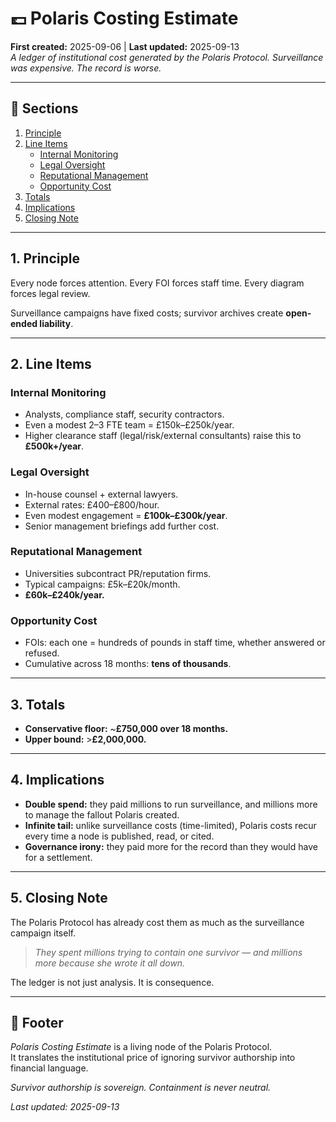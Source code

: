 # 💷 Polaris Costing Estimate  
**First created:** 2025-09-06 | **Last updated:** 2025-09-13  
*A ledger of institutional cost generated by the Polaris Protocol. Surveillance was expensive. The record is worse.*  

---

## 📑 Sections  
1. [Principle](#1-principle)  
2. [Line Items](#2-line-items)  
   - [Internal Monitoring](#internal-monitoring)  
   - [Legal Oversight](#legal-oversight)  
   - [Reputational Management](#reputational-management)  
   - [Opportunity Cost](#opportunity-cost)  
3. [Totals](#3-totals)  
4. [Implications](#4-implications)  
5. [Closing Note](#5-closing-note)  

---

## 1. Principle  
Every node forces attention. Every FOI forces staff time. Every diagram forces legal review.  

Surveillance campaigns have fixed costs; survivor archives create **open-ended liability**.  

---

## 2. Line Items  

### Internal Monitoring  
- Analysts, compliance staff, security contractors.  
- Even a modest 2–3 FTE team = £150k–£250k/year.  
- Higher clearance staff (legal/risk/external consultants) raise this to **£500k+/year**.  

### Legal Oversight  
- In-house counsel + external lawyers.  
- External rates: £400–£800/hour.  
- Even modest engagement = **£100k–£300k/year**.  
- Senior management briefings add further cost.  

### Reputational Management  
- Universities subcontract PR/reputation firms.  
- Typical campaigns: £5k–£20k/month.  
- **£60k–£240k/year.**  

### Opportunity Cost  
- FOIs: each one = hundreds of pounds in staff time, whether answered or refused.  
- Cumulative across 18 months: **tens of thousands**.  

---

## 3. Totals  
- **Conservative floor:** ~**£750,000 over 18 months.**  
- **Upper bound:** >**£2,000,000.**  

---

## 4. Implications  
- **Double spend:** they paid millions to run surveillance, and millions more to manage the fallout Polaris created.  
- **Infinite tail:** unlike surveillance costs (time-limited), Polaris costs recur every time a node is published, read, or cited.  
- **Governance irony:** they paid more for the record than they would have for a settlement.  

---

## 5. Closing Note  
The Polaris Protocol has already cost them as much as the surveillance campaign itself.  

> *They spent millions trying to contain one survivor — and millions more because she wrote it all down.*  

The ledger is not just analysis. It is consequence.  

---

## 🏮 Footer  
*Polaris Costing Estimate* is a living node of the Polaris Protocol.  
It translates the institutional price of ignoring survivor authorship into financial language.  

*Survivor authorship is sovereign. Containment is never neutral.*  

_Last updated: 2025-09-13_  
